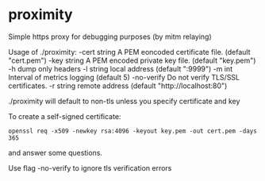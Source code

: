 # proximity

Simple https proxy for debugging purposes (by mitm relaying)

Usage of ./proximity:
  -cert string
    	A PEM eoncoded certificate file. (default "cert.pem")
  -key string
    	A PEM encoded private key file. (default "key.pem")
  -h	dump only headers
  -l string
    	local address (default ":9999")
  -m int
    	Interval of metrics logging (default 5)
  -no-verify
    	Do not verify TLS/SSL certificates.
  -r string
    	remote address (default "http://localhost:80")

./proximity will default to non-tls unless you specify certificate and key

To create a self-signed certificate:

    openssl req -x509 -newkey rsa:4096 -keyout key.pem -out cert.pem -days 365

and answer some questions.

Use flag -no-verify to ignore tls verification errors



